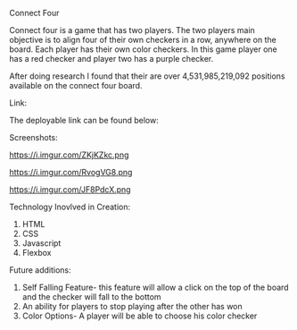 Connect Four

Connect four is a game that has two players. The two players main objective is to align four of their own checkers in a row, anywhere on the board. Each player has their own color checkers. In this game player one has a red checker and player two has a purple checker.

After doing research I found that their are over 4,531,985,219,092 positions available on the connect four board.



Link:

The deployable link can be found below:






Screenshots:

https://i.imgur.com/ZKjKZkc.png

https://i.imgur.com/RvogVG8.png

https://i.imgur.com/JF8PdcX.png




Technology Inovlved in Creation:
1. HTML
2. CSS
3. Javascript
4. Flexbox


Future additions:
1. Self Falling Feature- this feature will allow a click on the top of the board and the checker will fall to the bottom
2. An ability for players to stop playing after the other has won
3. Color Options- A player will be able to choose his color checker